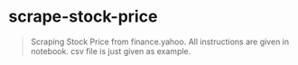 # scrape-stock-price
> Scraping Stock Price from finance.yahoo.
> All instructions are given in notebook.
> csv file is just given as example.
